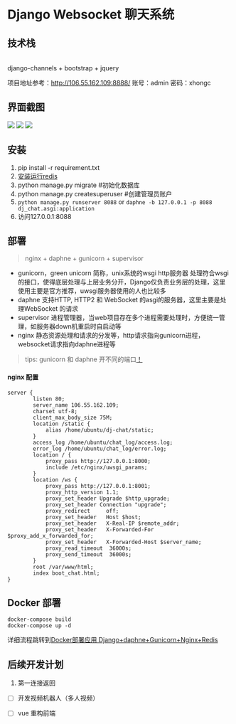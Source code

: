 # Django Websocket 聊天系统
## 技术栈
<br>
django-channels + bootstrap + jquery 

项目地址参考：http://106.55.162.109:8888/ 账号：admin 密码：xhongc
## 界面截图
![](https://s1.ax1x.com/2020/07/28/aVKVhD.png)
![](https://s1.ax1x.com/2020/07/11/Ul8LZ9.png)
![](https://s1.ax1x.com/2020/07/11/UlYYKU.png)
## 安装
1. pip install -r requirement.txt
2. [安装运行redis](https://www.runoob.com/redis/redis-install.html)
3. python manage.py migrate #初始化数据库
4. python manage.py createsuperuser #创建管理员账户
4. `python manage.py runserver 8088` or 
`daphne -b 127.0.0.1 -p 8088 dj_chat.asgi:application`
5. 访问127.0.0.1:8088 

## 部署
> nginx + daphne + gunicorn + supervisor
- gunicorn，green unicorn 简称，unix系统的wsgi http服务器
处理符合wsgi的接口，使得底层处理与上层业务分开，Django仅负责业务层的处理，这里使用主要是官方推荐，uwsgi服务器使用的人也比较多
- daphne 支持HTTP, HTTP2 和 WebSocket 的asgi的服务器，这里主要是处理WebSocket 的请求
- supervisor 进程管理器，当web项目存在多个进程需要处理时，方便统一管理，如服务器down机重启时自启动等
- nginx 静态资源处理和请求的分发等，http请求指向gunicorn进程，websocket请求指向daphne进程等
> tips: gunicorn 和 daphne 开不同的端口[！](https://github.com/xhongc/dj-chat/blob/master/supervisor.conf)
#### nginx 配置
```nginx
server {
        listen 80;
        server_name 106.55.162.109;
        charset utf-8;
        client_max_body_size 75M;
        location /static {
            alias /home/ubuntu/dj-chat/static;
        }
        access_log /home/ubuntu/chat_log/access.log;
        error_log /home/ubuntu/chat_log/error.log;
        location / {
            proxy_pass http://127.0.0.1:8000;
            include /etc/nginx/uwsgi_params;
        }
        location /ws {
            proxy_pass http://127.0.0.1:8001;
            proxy_http_version 1.1;
            proxy_set_header Upgrade $http_upgrade;
            proxy_set_header Connection "upgrade";
            proxy_redirect     off;
            proxy_set_header   Host $host;
            proxy_set_header   X-Real-IP $remote_addr;
            proxy_set_header   X-Forwarded-For $proxy_add_x_forwarded_for;
            proxy_set_header   X-Forwarded-Host $server_name;
            proxy_read_timeout  36000s;
            proxy_send_timeout  36000s;
        }
        root /var/www/html;
        index boot_chat.html;
}

```
## Docker 部署
```shell
docker-compose build
docker-compose up -d
```
详细流程跳转到[Docker部署应用 Django+daphne+Gunicorn+Nginx+Redis](https://xhongc.github.io/docker-django-daphne-gunicorn-nginx.html)
## 后续开发计划
1. 第一连接返回
- [ ] 开发视频机器人（多人视频）
- [ ] vue 重构前端

